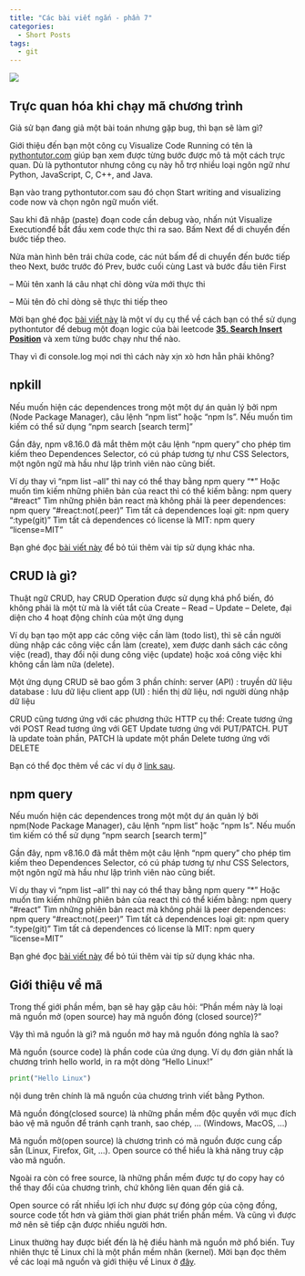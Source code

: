 ```yaml
---
title: "Các bài viết ngắn - phần 7"
categories:
  - Short Posts
tags:
  - git
---
```


![](assets/images/2022/08/2022-08-11-cac-bai-viet-ngan-phan-7-1.webp)

## Trực quan hóa khi chạy mã chương trình
Giả sử bạn đang giả một bài toán nhưng gặp bug, thì bạn sẽ làm gì?

Giới thiệu đến bạn một công cụ Visualize Code Running có tên là [pythontutor.com](http://pythontutor.com/) giúp bạn xem được từng bước được mô tả một cách trực quan. Dù là pythontutor nhưng công cụ này hỗ trợ nhiều loại ngôn ngữ như Python, JavaScript, C, C++, and Java.

Bạn vào trang pythontutor.com sau đó chọn Start writing and visualizing code now và chọn ngôn ngữ muốn viết.

Sau khi đã nhập (paste) đoạn code cần debug vào, nhấn nút Visualize Executionđể bắt đầu xem code thực thi ra sao. Bấm Next để di chuyển đến bước tiếp theo.

Nửa màn hình bên trái chứa code, các nút bấm để di chuyển đến bước tiếp theo Next, bước trước đó Prev, bước cuối cùng Last và bước đầu tiên First

– Mũi tên xanh lá câu nhạt chỉ dòng vừa mới thực thi

– Mũi tên đỏ chỉ dòng sẽ thực thi tiếp theo

Mời bạn ghé đọc [bài viết này](https://beautyoncode.com/truc-quan-hoa-khi-chay-ma-chuong-trinh/) là một ví dụ cụ thể về cách bạn có thể sử dụng pythontutor để debug một đoạn logic của bài leetcode [**35. Search Insert Position**](https://leetcode.com/problems/search-insert-position/) và xem từng bước chạy như thế nào. 

Thay vì đi console.log mọi nơi thì cách này xịn xò hơn hẳn phải không?

## npkill
Nếu muốn hiện các dependences trong một một dự án quản lý bởi npm (Node Package Manager), câu lệnh “npm list” hoặc “npm ls”. Nếu muốn tìm kiếm có thể sử dụng “npm search [search term]”

Gần đây, npm v8.16.0 đã mắt thêm một câu lệnh “npm query” cho phép tìm kiếm theo Dependences Selector, có cú pháp tương tự như CSS Selectors, một ngôn ngữ mà hầu như lập trình viên nào cũng biết.

Ví dụ thay vì “npm list –all” thì nay có thể thay bằng npm query “*” Hoặc muốn tìm kiếm những phiên bản của react thì có thể kiếm bằng: npm query “#react” Tìm những phiên bản react mà không phải là peer dependences: npm query “#react:not(.peer)” Tìm tất cả dependences loại git: npm query “:type(git)” Tìm tất cả dependences có license là MIT: npm query “license=MIT”

Bạn ghé đọc [bài viết này](https://github.blog/changelog/2022-08-03-introducing-the-new-npm-dependency-selector-syntax/) để bỏ túi thêm vài típ sử dụng khác nha.

## CRUD là gì?
Thuật ngữ CRUD, hay CRUD Operation được sử dụng khá phổ biến, đó không phải là một từ mà là viết tắt của Create – Read – Update – Delete, đại diện cho 4 hoạt động chính của một ứng dụng

Ví dụ bạn tạo một app các công việc cần làm (todo list), thì sẽ cần người dùng nhập các công việc cần làm (create), xem được danh sách các công việc (read), thay đổi nội dung công việc (update) hoặc xoá công việc khi không cần làm nữa (delete).

Một ứng dụng CRUD sẽ bao gồm 3 phần chính: server (API) : truyền dữ liệu database : lưu dữ liệu client app (UI) : hiển thị dữ liệu, nơi người dùng nhập dữ liệu

CRUD cũng tương ứng với các phương thức HTTP cụ thể: Create tương ứng với POST Read tương ứng với GET Update tương ứng với PUT/PATCH. PUT là update toàn phần, PATCH là update một phần Delete tương ứng với DELETE

Bạn có thể đọc thêm về các ví dụ ở [link sau](https://www.freecodecamp.org/news/crud-operations-explained/).

## npm query
Nếu muốn hiện các dependences trong một một dự án quản lý bởi npm(Node Package Manager), câu lệnh “npm list” hoặc “npm ls”. Nếu muốn tìm kiếm có thể sử dụng “npm search [search term]”

Gần đây, npm v8.16.0 đã mắt thêm một câu lệnh “npm query” cho phép tìm kiếm theo Dependences Selector, có cú pháp tương tự như CSS Selectors, một ngôn ngữ mà hầu như lập trình viên nào cũng biết.

Ví dụ thay vì “npm list –all” thì nay có thể thay bằng npm query “*” Hoặc muốn tìm kiếm những phiên bản của react thì có thể kiếm bằng: npm query “#react” Tìm những phiên bản react mà không phải là peer dependences: npm query “#react:not(.peer)” Tìm tất cả dependences loại git: npm query “:type(git)” Tìm tất cả dependences có license là MIT: npm query “license=MIT”

Bạn ghé đọc [bài viết này](https://github.blog/changelog/2022-08-03-introducing-the-new-npm-dependency-selector-syntax/) để bỏ túi thêm vài típ sử dụng khác nha.

## Giới thiệu về mã 
Trong thế giới phần mềm, bạn sẽ hay gặp câu hỏi: “Phần mềm này là loại mã nguồn mở (open source) hay mã nguồn đóng (closed source)?”

Vậy thì mã nguồn là gì? mã nguồn mở hay mã nguồn đóng nghĩa là sao?

Mã nguồn (source code) là phần code của ứng dụng. Ví dụ đơn giản nhất là chương trình hello world, in ra một dòng “Hello Linux!”

```python
print("Hello Linux")
```
nội dung trên chính là mã nguồn của chương trình viết bằng Python.

Mã nguồn đóng(closed source) là những phần mềm độc quyền với mục đích bảo vệ mã nguồn để tránh cạnh tranh, sao chép, … (Windows, MacOS, …)

Mã nguồn mở(open source) là chương trình có mã nguồn được cung cấp sẵn (Linux, Firefox, Git, …). Open source có thể hiểu là khả năng truy cập vào mã nguồn.

Ngoài ra còn có free source, là những phần mềm được tự do copy hay có thể thay đổi của chương trình, chứ không liên quan đến giá cả.

Open source có rất nhiều lợi ích như được sự đóng góp của cộng đồng, source code tốt hơn và giảm thời gian phát triển phần mềm. Và cũng vì được mở nên sẽ tiếp cận được nhiều người hơn.

Linux thường hay được biết đến là hệ điều hành mã nguồn mở phổ biến. Tuy nhiên thực tế Linux chỉ là một phần mềm nhân (kernel). Mời bạn đọc thêm về các loại mã nguồn và giới thiệu về Linux ở [đây](https://beautyoncode.com/gioi-thieu-ve-linux/).

